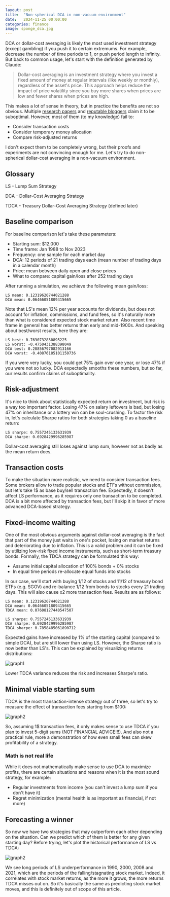 ```yaml
---
layout: post
title:  "Non-spherical DCA in non-vacuum environment"
date:   2024-11-25 00:00:00
categories: finance
image: sponge_dca.jpg
---
```


DCA or dollar-cost averaging is likely the most used investment strategy (except gambling) if you push it to certain extremums. For example, decrease the number of time periods to 1, or push period length to infinity. But back to common usage, let's start with the definition generated by Claude:

> Dollar-cost averaging is an investment strategy where you invest a fixed amount of money at regular intervals (like weekly or monthly), regardless of the asset's price. This approach helps reduce the impact of price volatility since you buy more shares when prices are low and fewer shares when prices are high.

This makes a lot of sense in theory, but in practice the benefits are not so obvious. Multiple [research papers](https://www.researchgate.net/publication/283226036_Dollar_Cost_Averaging_vs_Lump_Sum_Evidence_from_investing_simulations_on_real_data) and [reputable bloggers](https://youtu.be/KwR3nxojS0g?si=fBaFb37DOAg_9uFh) claim it to be suboptimal. However, most of them (to my knowledge) fail to:
- Consider transaction costs
- Consider temporary money allocation
- Compare risk-adjusted returns 

I don't expect them to be completely wrong, but their proofs and experiments are not convincing enough for me. Let's try to do non-spherical dollar-cost averaging in a non-vacuum environment.

## Glossary

LS - Lump Sum Strategy  

DCA - Dollar-Cost Averaging Strategy  

TDCA - Treasury Dollar-Cost Averaging Strategy (defined later)  

## Baseline comparison

For baseline comparison let's take these parameters:
- Starting sum: $12,000
- Time frame: Jan 1988 to Nov 2023
- Frequency: one sample for each market day
- DCA: 12 periods of 21 trading days each (mean number of trading days in a calendar month)
- Price: mean between daily open and close prices
- What to compare: capital gain/loss after 252 trading days

After running a simulation, we achieve the following mean gain/loss:
```
LS mean: 0.12319620744021288
DCA mean: 0.06466051809415665
```
Note that LS's mean 12% per year accounts for dividends, but does not account for inflation, commissions, and fund fees, so it's naturally more than what is considered expected stock market return. Also recent time frame in general has better returns than early and mid-1900s. And speaking about best/worst results, here they are:
```
LS best: 0.7630732830895225
LS worst: -0.4750431388398049
DCA best: 0.28856797082913166
DCA worst: -0.40876185101150736
```
If you were very lucky, you could get 75% gain over one year, or lose 47% if you were not so lucky. DCA expectedly smooths these numbers, but so far, our results confirm claims of suboptimality.

## Risk-adjustment

It's nice to think about statistically expected return on investment, but risk is a way too important factor. Losing 47% on salary leftovers is bad, but losing 47% on inheritance or a lottery win can be soul-crushing. To factor the risk in, let's calculate Sharpe ratios for both strategies taking 0 as a baseline return:
```
LS sharpe: 0.7557245133631939
DCA sharpe: 0.6928429996285987
```
Dollar-cost averaging still loses against lump sum, however not as badly as the mean return does.

## Transaction costs

To make the situation more realistic, we need to consider transaction fees. Some brokers allow to trade popular stocks and ETFs without commission, but let's take 1$ as base buy/sell transaction fee. Expectedly, it doesn't affect LS performance, as it requires only one transaction to be completed. DCA is a bit more affected by transaction fees, but I'll skip it in favor of more advanced DCA-based strategy.

## Fixed-income waiting

One of the most obvious arguments against dollar-cost averaging is the fact that part of the money just waits in one's pocket, losing on market returns and deteriorating due to inflation. This is a valid problem and it can be fixed by utilizing low-risk fixed income instruments, such as short-term treasury bonds.
Formally, the TDCA strategy can be formulated this way:
- Assume initial capital allocation of 100% bonds + 0% stocks
- In equal time periods re-allocate equal funds into stocks

In our case, we'll start with buying 1/12 of stocks and 11/12 of treasury bond ETFs (e.g. SGOV) and re-balance 1/12 from bonds to stocks every 21 trading days. This will also cause x2 more transaction fees. Results are as follows:
```
LS mean: 0.12319620744021288
DCA mean: 0.06466051809415665
TDCA mean: 0.07608127440547507

LS sharpe: 0.7557245133631939
DCA sharpe: 0.6928429996285987
TDCA sharpe: 0.7858485061890712
```
Expected gains have increased by 1% of the starting capital (compared to simple DCA), but are still lower than using LS. However, the Sharpe ratio is now better than LS's. This can be explained by visualizing returns distributions:

![graph1](https://eknm-hub-public.s3.eu-central-1.amazonaws.com/ls-vs-dca/graph1.png)

Lower TDCA variance reduces the risk and increases Sharpe's ratio.

## Minimal viable starting sum

TDCA is the most transaction-intense strategy out of three, so let's try to measure the effect of transaction fees starting from $100:

![graph2](https://eknm-hub-public.s3.eu-central-1.amazonaws.com/ls-vs-dca/graph2.png)

So, assuming 1$ transaction fees, it only makes sense to use TDCA if you plan to invest 5-digit sums (NOT FINANCIAL ADVICE!!!). And also not a practical rule, more a demonstration of how even small fees can skew profitability of a strategy.

### Math is not real life

While it does not mathematically make sense to use DCA to maximize profits, there are certain situations and reasons when it is the most sound strategy, for example:
- Regular investments from income (you can't invest a lump sum if you don't have it)
- Regret minimization (mental health is as important as financial, if not more)

## Forecasting a winner

So now we have two strategies that may outperform each other depending on the situation. Can we predict which of them is better for any given starting day? Before trying, let's plot the historical performance of LS vs TDCA:

![graph2](https://eknm-hub-public.s3.eu-central-1.amazonaws.com/ls-vs-dca/graph3.png)

We see long periods of LS underperformance in 1990, 2000, 2008 and 2021, which are the periods of the falling/stagnating stock market. Indeed, it correlates with stock market returns, as the more it grows, the more returns TDCA misses out on. So it's basically the same as predicting stock market moves, and this is definitely out of scope of this article.
